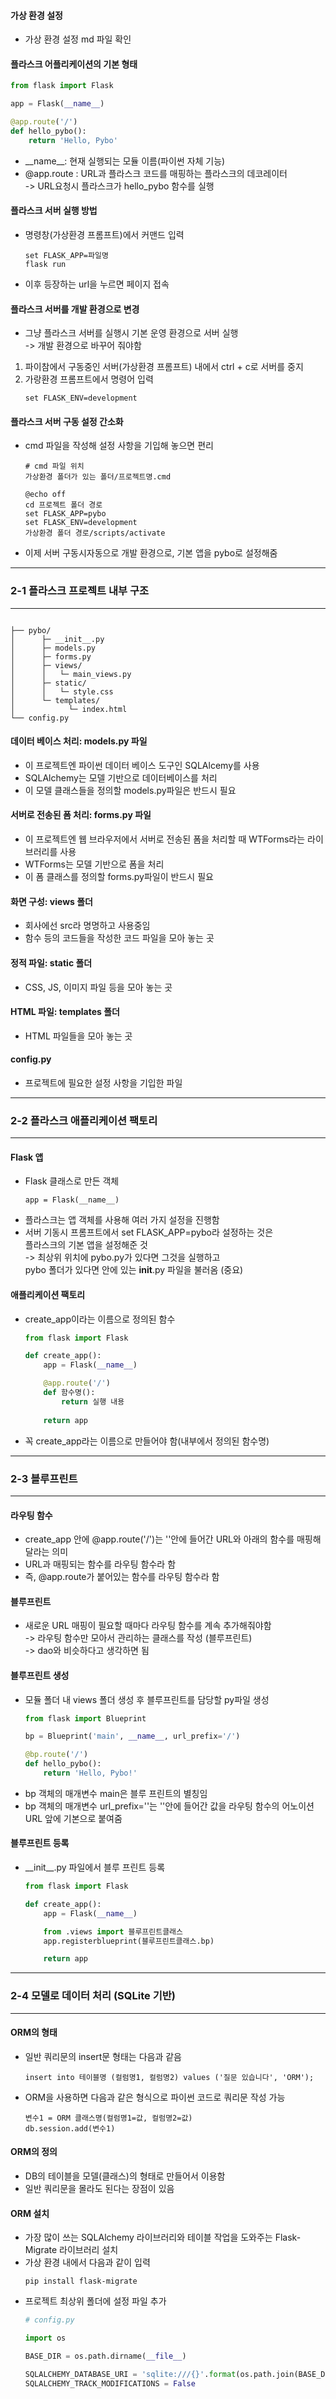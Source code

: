 #### 가상 환경 설정
- 가상 환경 설정 md 파일 확인

#### 플라스크 어플리케이션의 기본 형태
```python
from flask import Flask

app = Flask(__name__)

@app.route('/')
def hello_pybo():
    return 'Hello, Pybo'
```

- \_\_name\_\_: 현재 실행되는 모듈 이름(파이썬 자체 기능)
- @app.route :  URL과 플라스크 코드를 매핑하는 플라스크의 데코레이터   
-> URL요청시 플라스크가 hello_pybo 함수를 실행

#### 플라스크 서버 실행 방법
- 명령창(가상환경 프롬프트)에서 커맨드 입력
    ```
    set FLASK_APP=파일명
    flask run
    ```
- 이후 등장하는 url을 누르면 페이지 접속

#### 플라스크 서버를 개발 환경으로 변경
- 그냥 플라스크 서버를 실행시 기본 운영 환경으로 서버 실행   
-> 개발 환경으로 바꾸어 줘야함
1. 파이참에서 구동중인 서버(가상환경 프롬프트) 내에서 ctrl + c로 서버를 중지
2. 가랑환경 프롬프트에서 명령어 입력
    ```
    set FLASK_ENV=development
    ```

#### 플라스크 서버 구동 설정 간소화
- cmd 파일을 작성해 설정 사항을 기입해 놓으면 편리
    ```
    # cmd 파일 위치
    가상환경 폴더가 있는 폴더/프로젝트명.cmd
    ```
    ```
    @echo off
    cd 프로젝트 폴더 경로
    set FLASK_APP=pybo
    set FLASK_ENV=development
    가상환경 폴더 경로/scripts/activate
    ```
- 이제 서버 구동시자동으로 개발 환경으로, 기본 앱을 pybo로 설정해줌

---
### 2-1 플라스크 프로젝트 내부 구조
---
```

├── pybo/
│      ├─ __init__.py
│      ├─ models.py
│      ├─ forms.py
│      ├─ views/
│      │   └─ main_views.py
│      ├─ static/
│      │   └─ style.css
│      └─ templates/
│            └─ index.html
└── config.py
```

#### 데이터 베이스 처리: models.py 파일
- 이 프로젝트엔 파이썬 데이터 베이스 도구인 SQLAlcemy를 사용
- SQLAlchemy는 모델 기반으로 데이터베이스를 처리
- 이 모델 클래스들을 정의할 models.py파일은 반드시 필요

#### 서버로 전송된 폼 처리:  forms.py 파일
- 이 프로젝트엔 웹 브라우저에서 서버로 전송된 폼을 처리할 때 WTForms라는 라이브러리를 사용
- WTForms는 모델 기반으로 폼을 처리
- 이 폼 클래스를 정의할 forms.py파일이 반드시 필요

#### 화면 구성: views 폴더
- 회사에선 src라 명명하고 사용중임
- 함수 등의 코드들을 작성한 코드 파일을 모아 놓는 곳

#### 정적 파일: static 폴더
- CSS, JS, 이미지 파일 등을 모아 놓는 곳

#### HTML 파일: templates 폴더
- HTML 파일들을 모아 놓는 곳

#### config.py
- 프로젝트에 필요한 설정 사항을 기입한 파일

---
### 2-2 플라스크 애플리케이션 팩토리
---

#### Flask 앱
- Flask 클래스로 만든 객체
    ```
    app = Flask(__name__)
    ```
- 플라스크는 앱 객체를 사용해 여러 가지 설정을 진행함
- 서버 기동시 프롬프트에서 set FLASK_APP=pybo라 설정하는 것은   
플라스크의 기본 앱을 설정해준 것   
-> 최상위 위치에 pybo.py가 있다면 그것을 실행하고   
pybo 폴더가 있다면 안에 있는 __init__.py 파일을 불러옴 (중요)

#### 애플리케이션 팩토리
- create_app이라는 이름으로 정의된 함수
    ```python
    from flask import Flask

    def create_app():
        app = Flask(__name__)

        @app.route('/')
        def 함수명():
            return 실행 내용
        
        return app
    ```
- 꼭 create_app라는 이름으로 만들어야 함(내부에서 정의된 함수명)

---
### 2-3 블루프린트
---

#### 라우팅 함수
- create_app 안에 @app.route('/')는 ''안에 들어간 URL와 아래의 함수를 매핑해달라는 의미
- URL과 매핑되는 함수를 라우팅 함수라 함
- 즉, @app.route가 붙어있는 함수를 라우팅 함수라 함

#### 블루프린트
- 새로운 URL 매핑이 필요할 때마다 라우팅 함수를 계속 추가해줘야함   
-> 라우팅 함수만 모아서 관리하는 클래스를 작성 (블루프린트)   
-> dao와 비슷하다고 생각하면 됨

#### 블루프린트 생성
- 모듈 폴더 내 views 폴더 생성 후 블루프린트를 담당할 py파일 생성
    ```python
    from flask import Blueprint

    bp = Blueprint('main', __name__, url_prefix='/')

    @bp.route('/')
    def hello_pybo():
        return 'Hello, Pybo!'
    ```
- bp 객체의 매개변수 main은 블루 프린트의 별칭임
- bp 객체의 매개변수 url_prefix=''는 ''안에 들어간 값을 라우팅 함수의 어노이션 URL 앞에 기본으로 붙여줌

#### 블루프린트 등록
- \_\_init\_\_.py 파일에서 블루 프린트 등록
    ```python
    from flask import Flask

    def create_app():
        app = Flask(__name__)

        from .views import 블루프린트클래스
        app.registerblueprint(블루프린트클래스.bp)

        return app
    ```

---
### 2-4 모델로 데이터 처리 (SQLite 기반)
---

#### ORM의 형태
- 일반 쿼리문의 insert문 형태는 다음과 같음
    ```
    insert into 테이블명 (컬럼명1, 컬럼명2) values ('질문 있습니다', 'ORM');
    ```
- ORM을 사용하면 다음과 같은 형식으로 파이썬 코드로 쿼리문 작성 가능
    ```
    변수1 = ORM 클래스명(컬럼명1=값, 컬럼명2=값)
    db.session.add(변수1)
    ```

#### ORM의 정의
- DB의 테이블을 모델(클래스)의 형태로 만들어서 이용함
- 일반 쿼리문을 몰라도 된다는 장점이 있음

#### ORM 설치
- 가장 많이 쓰는 SQLAlchemy 라이브러리와 테이블 작업을 도와주는 Flask-Migrate 라이브러리 설치
- 가상 환경 내에서 다음과 같이 입력
    ```
    pip install flask-migrate
    ```
- 프로젝트 최상위 폴더에 설정 파일 추가
    ```python
    # config.py

    import os

    BASE_DIR = os.path.dirname(__file__)

    SQLALCHEMY_DATABASE_URI = 'sqlite:///{}'.format(os.path.join(BASE_DIR, 'pybo.db'))
    SQLALCHEMY_TRACK_MODIFICATIONS = False
    ```

